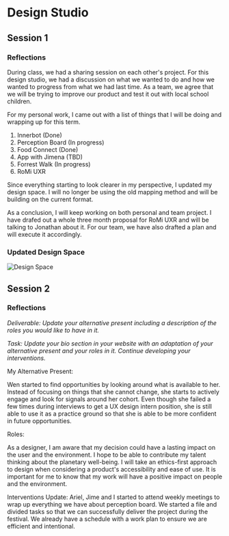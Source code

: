 # Design Studio

## Session 1

### Reflections

During class, we had a sharing session on each other's project. For this design studio, we had a discussion on what we wanted to do and how we wanted to progress from what we had last time. As a team, we agree that we will be trying to improve our product and test it out with local school children. 

For my personal work, I came out with a list of things that I will be doing and wrapping up for this term.

1. Innerbot (Done)
2. Perception Board (In progress)
3. Food Connect (Done)
4. App with Jimena (TBD)
5. Forrest Walk (In progress)
6. RoMi UXR

Since everything starting to look clearer in my perspective, I updated my design space. I will no longer be using the old mapping method and will be building on the current format.

As a conclusion, I will keep working on both personal and team project. I have drafed out a whole three month proposal for RoMi UXR and will be talking to Jonathan about it. For our team, we have also drafted a plan and will execute it accordingly.

### Updated Design Space

![Design Space](../images/term03/00_designstudio/01_Design%20Space.jpg)

## Session 2

### Reflections

*Deliverable: Update your alternative present including a description of the roles you would like to have in it.*

*Task: Update your bio section in your website with an adaptation of your alternative present and your roles in it. Continue developing your interventions.*

My Alternative Present:

Wen started to find opportunities by looking around what is available to her. Instead of focusing on things that she cannot change, she starts to actively engage and look for signals around her cohort. Even though she failed a few times during interviews to get a UX design intern position, she is still able to use it as a practice ground so that she is able to be more confident in future opportunities.

Roles:

As a designer, I am aware that my decision could have a lasting impact on the user and the environment. I hope to be able to contribute my talent thinking about the planetary well-being. I will take an ethics-first approach to design when considering a product's accessibility and ease of use. It is important for me to know that my work will have a positive impact on people and the environment.

Interventions Update:
Ariel, Jime and I started to attend weekly meetings to wrap up everything we have about perception board. We started a file and divided tasks so that we can successfully deliver the project during the festival. We already have a schedule with a work plan to ensure we are efficient and intentional.